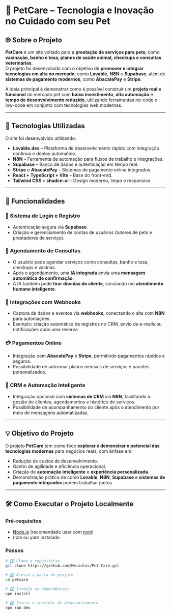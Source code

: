 # 🐾 PetCare – Tecnologia e Inovação no Cuidado com seu Pet

## 🌐 Sobre o Projeto

**PetCare** é um site voltado para a **prestação de serviços para pets**, como **vacinação, banho e tosa, planos de saúde animal, checkups e consultas veterinárias**.  
O projeto foi desenvolvido com o objetivo de **promover e integrar tecnologias em alta no mercado**, como **Lovable**, **N8N** e **Supabase**, além de **sistemas de pagamento modernos**, como **AbacatePay** e **Stripe**.

A ideia principal é demonstrar como é possível construir um **projeto real e funcional** do mercado pet com **baixo investimento**, **alta automação** e **tempo de desenvolvimento reduzido**, utilizando ferramentas no-code e low-code em conjunto com tecnologias web modernas.

---

## 🚀 Tecnologias Utilizadas

O site foi desenvolvido utilizando:

- **Lovable.dev** – Plataforma de desenvolvimento rápido com integração contínua e deploy automático.
- **N8N** – Ferramenta de automação para fluxos de trabalho e integrações.
- **Supabase** – Banco de dados e autenticação em tempo real.
- **Stripe** e **AbacatePay** – Sistemas de pagamento online integrados.
- **React + TypeScript + Vite** – Base do front-end.
- **Tailwind CSS + shadcn-ui** – Design moderno, limpo e responsivo.

---

## 🧩 Funcionalidades

### 👤 Sistema de Login e Registro
- Autenticação segura via **Supabase**.
- Criação e gerenciamento de contas de usuários (tutores de pets e prestadores de serviço).

### 📅 Agendamento de Consultas
- O usuário pode agendar serviços como consultas, banho e tosa, checkups e vacinas.
- Após o agendamento, uma **IA integrada** envia uma **mensagem automática de confirmação**.
- A IA também pode **tirar dúvidas do cliente**, simulando um **atendimento humano inteligente**.

### 💬 Integrações com Webhooks
- Captura de dados e eventos via **webhooks**, conectando o site com **N8N** para automações.
- Exemplo: criação automática de registros no CRM, envio de e-mails ou notificações após uma reserva.

### 💳 Pagamentos Online
- Integração com **AbacatePay** e **Stripe**, permitindo pagamentos rápidos e seguros.
- Possibilidade de adicionar planos mensais de serviços e pacotes personalizados.

### 🧠 CRM e Automação Inteligente
- Integração opcional com **sistemas de CRM** via **N8N**, facilitando a gestão de clientes, agendamentos e histórico de serviços.
- Possibilidade de acompanhamento do cliente após o atendimento por meio de mensagens automatizadas.

---

## 💡 Objetivo do Projeto

O projeto **PetCare** tem como foco **explorar e demonstrar o potencial das tecnologias modernas** para negócios reais, com ênfase em:

- Redução de custos de desenvolvimento.
- Ganho de agilidade e eficiência operacional.
- Criação de **automação inteligente** e **experiência personalizada**.
- Demonstração prática de como **Lovable**, **N8N**, **Supabase** e **sistemas de pagamento integrados** podem trabalhar juntos.

---

## 🛠️ Como Executar o Projeto Localmente

### Pré-requisitos
- [Node.js](https://nodejs.org) (recomendado usar com [nvm](https://github.com/nvm-sh/nvm#installing-and-updating))
- npm ou yarn instalado

### Passos
```bash
# 1️⃣ Clone o repositório
git clone https://github.com/Meizolas/Pet-Care.git

# 2️⃣ Acesse a pasta do projeto
cd petcare

# 3️⃣ Instale as dependências
npm install

# 4️⃣ Inicie o servidor de desenvolvimento
npm run dev
